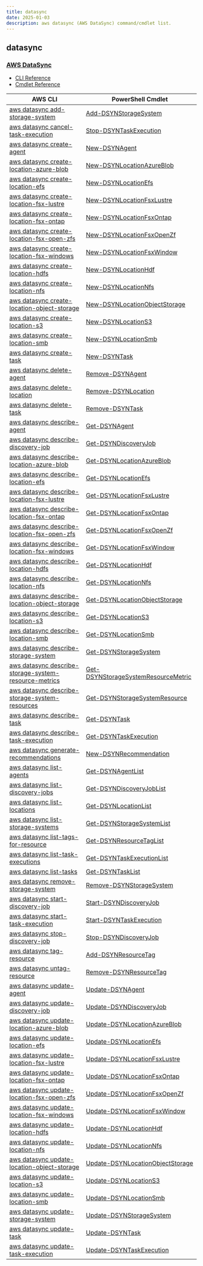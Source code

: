 ```yaml
---
title: datasync
date: 2025-01-03
description: aws datasync (AWS DataSync) command/cmdlet list.
---
```


## datasync

### [AWS DataSync](https://aws.amazon.com/datasync/)

* [CLI Reference](https://awscli.amazonaws.com/v2/documentation/api/latest/reference/datasync/index.html)
* [Cmdlet Reference](https://docs.aws.amazon.com/powershell/latest/reference/items/AWS_DataSync_cmdlets.html)

|AWS CLI|PowerShell Cmdlet|
|----|----|
|[aws datasync add-storage-system](https://awscli.amazonaws.com/v2/documentation/api/latest/reference/datasync/add-storage-system.html)|[Add-DSYNStorageSystem](https://docs.aws.amazon.com/powershell/latest/reference/items/Add-DSYNStorageSystem.html)|
|[aws datasync cancel-task-execution](https://awscli.amazonaws.com/v2/documentation/api/latest/reference/datasync/cancel-task-execution.html)|[Stop-DSYNTaskExecution](https://docs.aws.amazon.com/powershell/latest/reference/items/Stop-DSYNTaskExecution.html)|
|[aws datasync create-agent](https://awscli.amazonaws.com/v2/documentation/api/latest/reference/datasync/create-agent.html)|[New-DSYNAgent](https://docs.aws.amazon.com/powershell/latest/reference/items/New-DSYNAgent.html)|
|[aws datasync create-location-azure-blob](https://awscli.amazonaws.com/v2/documentation/api/latest/reference/datasync/create-location-azure-blob.html)|[New-DSYNLocationAzureBlob](https://docs.aws.amazon.com/powershell/latest/reference/items/New-DSYNLocationAzureBlob.html)|
|[aws datasync create-location-efs](https://awscli.amazonaws.com/v2/documentation/api/latest/reference/datasync/create-location-efs.html)|[New-DSYNLocationEfs](https://docs.aws.amazon.com/powershell/latest/reference/items/New-DSYNLocationEfs.html)|
|[aws datasync create-location-fsx-lustre](https://awscli.amazonaws.com/v2/documentation/api/latest/reference/datasync/create-location-fsx-lustre.html)|[New-DSYNLocationFsxLustre](https://docs.aws.amazon.com/powershell/latest/reference/items/New-DSYNLocationFsxLustre.html)|
|[aws datasync create-location-fsx-ontap](https://awscli.amazonaws.com/v2/documentation/api/latest/reference/datasync/create-location-fsx-ontap.html)|[New-DSYNLocationFsxOntap](https://docs.aws.amazon.com/powershell/latest/reference/items/New-DSYNLocationFsxOntap.html)|
|[aws datasync create-location-fsx-open-zfs](https://awscli.amazonaws.com/v2/documentation/api/latest/reference/datasync/create-location-fsx-open-zfs.html)|[New-DSYNLocationFsxOpenZf](https://docs.aws.amazon.com/powershell/latest/reference/items/New-DSYNLocationFsxOpenZf.html)|
|[aws datasync create-location-fsx-windows](https://awscli.amazonaws.com/v2/documentation/api/latest/reference/datasync/create-location-fsx-windows.html)|[New-DSYNLocationFsxWindow](https://docs.aws.amazon.com/powershell/latest/reference/items/New-DSYNLocationFsxWindow.html)|
|[aws datasync create-location-hdfs](https://awscli.amazonaws.com/v2/documentation/api/latest/reference/datasync/create-location-hdfs.html)|[New-DSYNLocationHdf](https://docs.aws.amazon.com/powershell/latest/reference/items/New-DSYNLocationHdf.html)|
|[aws datasync create-location-nfs](https://awscli.amazonaws.com/v2/documentation/api/latest/reference/datasync/create-location-nfs.html)|[New-DSYNLocationNfs](https://docs.aws.amazon.com/powershell/latest/reference/items/New-DSYNLocationNfs.html)|
|[aws datasync create-location-object-storage](https://awscli.amazonaws.com/v2/documentation/api/latest/reference/datasync/create-location-object-storage.html)|[New-DSYNLocationObjectStorage](https://docs.aws.amazon.com/powershell/latest/reference/items/New-DSYNLocationObjectStorage.html)|
|[aws datasync create-location-s3](https://awscli.amazonaws.com/v2/documentation/api/latest/reference/datasync/create-location-s3.html)|[New-DSYNLocationS3](https://docs.aws.amazon.com/powershell/latest/reference/items/New-DSYNLocationS3.html)|
|[aws datasync create-location-smb](https://awscli.amazonaws.com/v2/documentation/api/latest/reference/datasync/create-location-smb.html)|[New-DSYNLocationSmb](https://docs.aws.amazon.com/powershell/latest/reference/items/New-DSYNLocationSmb.html)|
|[aws datasync create-task](https://awscli.amazonaws.com/v2/documentation/api/latest/reference/datasync/create-task.html)|[New-DSYNTask](https://docs.aws.amazon.com/powershell/latest/reference/items/New-DSYNTask.html)|
|[aws datasync delete-agent](https://awscli.amazonaws.com/v2/documentation/api/latest/reference/datasync/delete-agent.html)|[Remove-DSYNAgent](https://docs.aws.amazon.com/powershell/latest/reference/items/Remove-DSYNAgent.html)|
|[aws datasync delete-location](https://awscli.amazonaws.com/v2/documentation/api/latest/reference/datasync/delete-location.html)|[Remove-DSYNLocation](https://docs.aws.amazon.com/powershell/latest/reference/items/Remove-DSYNLocation.html)|
|[aws datasync delete-task](https://awscli.amazonaws.com/v2/documentation/api/latest/reference/datasync/delete-task.html)|[Remove-DSYNTask](https://docs.aws.amazon.com/powershell/latest/reference/items/Remove-DSYNTask.html)|
|[aws datasync describe-agent](https://awscli.amazonaws.com/v2/documentation/api/latest/reference/datasync/describe-agent.html)|[Get-DSYNAgent](https://docs.aws.amazon.com/powershell/latest/reference/items/Get-DSYNAgent.html)|
|[aws datasync describe-discovery-job](https://awscli.amazonaws.com/v2/documentation/api/latest/reference/datasync/describe-discovery-job.html)|[Get-DSYNDiscoveryJob](https://docs.aws.amazon.com/powershell/latest/reference/items/Get-DSYNDiscoveryJob.html)|
|[aws datasync describe-location-azure-blob](https://awscli.amazonaws.com/v2/documentation/api/latest/reference/datasync/describe-location-azure-blob.html)|[Get-DSYNLocationAzureBlob](https://docs.aws.amazon.com/powershell/latest/reference/items/Get-DSYNLocationAzureBlob.html)|
|[aws datasync describe-location-efs](https://awscli.amazonaws.com/v2/documentation/api/latest/reference/datasync/describe-location-efs.html)|[Get-DSYNLocationEfs](https://docs.aws.amazon.com/powershell/latest/reference/items/Get-DSYNLocationEfs.html)|
|[aws datasync describe-location-fsx-lustre](https://awscli.amazonaws.com/v2/documentation/api/latest/reference/datasync/describe-location-fsx-lustre.html)|[Get-DSYNLocationFsxLustre](https://docs.aws.amazon.com/powershell/latest/reference/items/Get-DSYNLocationFsxLustre.html)|
|[aws datasync describe-location-fsx-ontap](https://awscli.amazonaws.com/v2/documentation/api/latest/reference/datasync/describe-location-fsx-ontap.html)|[Get-DSYNLocationFsxOntap](https://docs.aws.amazon.com/powershell/latest/reference/items/Get-DSYNLocationFsxOntap.html)|
|[aws datasync describe-location-fsx-open-zfs](https://awscli.amazonaws.com/v2/documentation/api/latest/reference/datasync/describe-location-fsx-open-zfs.html)|[Get-DSYNLocationFsxOpenZf](https://docs.aws.amazon.com/powershell/latest/reference/items/Get-DSYNLocationFsxOpenZf.html)|
|[aws datasync describe-location-fsx-windows](https://awscli.amazonaws.com/v2/documentation/api/latest/reference/datasync/describe-location-fsx-windows.html)|[Get-DSYNLocationFsxWindow](https://docs.aws.amazon.com/powershell/latest/reference/items/Get-DSYNLocationFsxWindow.html)|
|[aws datasync describe-location-hdfs](https://awscli.amazonaws.com/v2/documentation/api/latest/reference/datasync/describe-location-hdfs.html)|[Get-DSYNLocationHdf](https://docs.aws.amazon.com/powershell/latest/reference/items/Get-DSYNLocationHdf.html)|
|[aws datasync describe-location-nfs](https://awscli.amazonaws.com/v2/documentation/api/latest/reference/datasync/describe-location-nfs.html)|[Get-DSYNLocationNfs](https://docs.aws.amazon.com/powershell/latest/reference/items/Get-DSYNLocationNfs.html)|
|[aws datasync describe-location-object-storage](https://awscli.amazonaws.com/v2/documentation/api/latest/reference/datasync/describe-location-object-storage.html)|[Get-DSYNLocationObjectStorage](https://docs.aws.amazon.com/powershell/latest/reference/items/Get-DSYNLocationObjectStorage.html)|
|[aws datasync describe-location-s3](https://awscli.amazonaws.com/v2/documentation/api/latest/reference/datasync/describe-location-s3.html)|[Get-DSYNLocationS3](https://docs.aws.amazon.com/powershell/latest/reference/items/Get-DSYNLocationS3.html)|
|[aws datasync describe-location-smb](https://awscli.amazonaws.com/v2/documentation/api/latest/reference/datasync/describe-location-smb.html)|[Get-DSYNLocationSmb](https://docs.aws.amazon.com/powershell/latest/reference/items/Get-DSYNLocationSmb.html)|
|[aws datasync describe-storage-system](https://awscli.amazonaws.com/v2/documentation/api/latest/reference/datasync/describe-storage-system.html)|[Get-DSYNStorageSystem](https://docs.aws.amazon.com/powershell/latest/reference/items/Get-DSYNStorageSystem.html)|
|[aws datasync describe-storage-system-resource-metrics](https://awscli.amazonaws.com/v2/documentation/api/latest/reference/datasync/describe-storage-system-resource-metrics.html)|[Get-DSYNStorageSystemResourceMetric](https://docs.aws.amazon.com/powershell/latest/reference/items/Get-DSYNStorageSystemResourceMetric.html)|
|[aws datasync describe-storage-system-resources](https://awscli.amazonaws.com/v2/documentation/api/latest/reference/datasync/describe-storage-system-resources.html)|[Get-DSYNStorageSystemResource](https://docs.aws.amazon.com/powershell/latest/reference/items/Get-DSYNStorageSystemResource.html)|
|[aws datasync describe-task](https://awscli.amazonaws.com/v2/documentation/api/latest/reference/datasync/describe-task.html)|[Get-DSYNTask](https://docs.aws.amazon.com/powershell/latest/reference/items/Get-DSYNTask.html)|
|[aws datasync describe-task-execution](https://awscli.amazonaws.com/v2/documentation/api/latest/reference/datasync/describe-task-execution.html)|[Get-DSYNTaskExecution](https://docs.aws.amazon.com/powershell/latest/reference/items/Get-DSYNTaskExecution.html)|
|[aws datasync generate-recommendations](https://awscli.amazonaws.com/v2/documentation/api/latest/reference/datasync/generate-recommendations.html)|[New-DSYNRecommendation](https://docs.aws.amazon.com/powershell/latest/reference/items/New-DSYNRecommendation.html)|
|[aws datasync list-agents](https://awscli.amazonaws.com/v2/documentation/api/latest/reference/datasync/list-agents.html)|[Get-DSYNAgentList](https://docs.aws.amazon.com/powershell/latest/reference/items/Get-DSYNAgentList.html)|
|[aws datasync list-discovery-jobs](https://awscli.amazonaws.com/v2/documentation/api/latest/reference/datasync/list-discovery-jobs.html)|[Get-DSYNDiscoveryJobList](https://docs.aws.amazon.com/powershell/latest/reference/items/Get-DSYNDiscoveryJobList.html)|
|[aws datasync list-locations](https://awscli.amazonaws.com/v2/documentation/api/latest/reference/datasync/list-locations.html)|[Get-DSYNLocationList](https://docs.aws.amazon.com/powershell/latest/reference/items/Get-DSYNLocationList.html)|
|[aws datasync list-storage-systems](https://awscli.amazonaws.com/v2/documentation/api/latest/reference/datasync/list-storage-systems.html)|[Get-DSYNStorageSystemList](https://docs.aws.amazon.com/powershell/latest/reference/items/Get-DSYNStorageSystemList.html)|
|[aws datasync list-tags-for-resource](https://awscli.amazonaws.com/v2/documentation/api/latest/reference/datasync/list-tags-for-resource.html)|[Get-DSYNResourceTagList](https://docs.aws.amazon.com/powershell/latest/reference/items/Get-DSYNResourceTagList.html)|
|[aws datasync list-task-executions](https://awscli.amazonaws.com/v2/documentation/api/latest/reference/datasync/list-task-executions.html)|[Get-DSYNTaskExecutionList](https://docs.aws.amazon.com/powershell/latest/reference/items/Get-DSYNTaskExecutionList.html)|
|[aws datasync list-tasks](https://awscli.amazonaws.com/v2/documentation/api/latest/reference/datasync/list-tasks.html)|[Get-DSYNTaskList](https://docs.aws.amazon.com/powershell/latest/reference/items/Get-DSYNTaskList.html)|
|[aws datasync remove-storage-system](https://awscli.amazonaws.com/v2/documentation/api/latest/reference/datasync/remove-storage-system.html)|[Remove-DSYNStorageSystem](https://docs.aws.amazon.com/powershell/latest/reference/items/Remove-DSYNStorageSystem.html)|
|[aws datasync start-discovery-job](https://awscli.amazonaws.com/v2/documentation/api/latest/reference/datasync/start-discovery-job.html)|[Start-DSYNDiscoveryJob](https://docs.aws.amazon.com/powershell/latest/reference/items/Start-DSYNDiscoveryJob.html)|
|[aws datasync start-task-execution](https://awscli.amazonaws.com/v2/documentation/api/latest/reference/datasync/start-task-execution.html)|[Start-DSYNTaskExecution](https://docs.aws.amazon.com/powershell/latest/reference/items/Start-DSYNTaskExecution.html)|
|[aws datasync stop-discovery-job](https://awscli.amazonaws.com/v2/documentation/api/latest/reference/datasync/stop-discovery-job.html)|[Stop-DSYNDiscoveryJob](https://docs.aws.amazon.com/powershell/latest/reference/items/Stop-DSYNDiscoveryJob.html)|
|[aws datasync tag-resource](https://awscli.amazonaws.com/v2/documentation/api/latest/reference/datasync/tag-resource.html)|[Add-DSYNResourceTag](https://docs.aws.amazon.com/powershell/latest/reference/items/Add-DSYNResourceTag.html)|
|[aws datasync untag-resource](https://awscli.amazonaws.com/v2/documentation/api/latest/reference/datasync/untag-resource.html)|[Remove-DSYNResourceTag](https://docs.aws.amazon.com/powershell/latest/reference/items/Remove-DSYNResourceTag.html)|
|[aws datasync update-agent](https://awscli.amazonaws.com/v2/documentation/api/latest/reference/datasync/update-agent.html)|[Update-DSYNAgent](https://docs.aws.amazon.com/powershell/latest/reference/items/Update-DSYNAgent.html)|
|[aws datasync update-discovery-job](https://awscli.amazonaws.com/v2/documentation/api/latest/reference/datasync/update-discovery-job.html)|[Update-DSYNDiscoveryJob](https://docs.aws.amazon.com/powershell/latest/reference/items/Update-DSYNDiscoveryJob.html)|
|[aws datasync update-location-azure-blob](https://awscli.amazonaws.com/v2/documentation/api/latest/reference/datasync/update-location-azure-blob.html)|[Update-DSYNLocationAzureBlob](https://docs.aws.amazon.com/powershell/latest/reference/items/Update-DSYNLocationAzureBlob.html)|
|[aws datasync update-location-efs](https://awscli.amazonaws.com/v2/documentation/api/latest/reference/datasync/update-location-efs.html)|[Update-DSYNLocationEfs](https://docs.aws.amazon.com/powershell/latest/reference/items/Update-DSYNLocationEfs.html)|
|[aws datasync update-location-fsx-lustre](https://awscli.amazonaws.com/v2/documentation/api/latest/reference/datasync/update-location-fsx-lustre.html)|[Update-DSYNLocationFsxLustre](https://docs.aws.amazon.com/powershell/latest/reference/items/Update-DSYNLocationFsxLustre.html)|
|[aws datasync update-location-fsx-ontap](https://awscli.amazonaws.com/v2/documentation/api/latest/reference/datasync/update-location-fsx-ontap.html)|[Update-DSYNLocationFsxOntap](https://docs.aws.amazon.com/powershell/latest/reference/items/Update-DSYNLocationFsxOntap.html)|
|[aws datasync update-location-fsx-open-zfs](https://awscli.amazonaws.com/v2/documentation/api/latest/reference/datasync/update-location-fsx-open-zfs.html)|[Update-DSYNLocationFsxOpenZf](https://docs.aws.amazon.com/powershell/latest/reference/items/Update-DSYNLocationFsxOpenZf.html)|
|[aws datasync update-location-fsx-windows](https://awscli.amazonaws.com/v2/documentation/api/latest/reference/datasync/update-location-fsx-windows.html)|[Update-DSYNLocationFsxWindow](https://docs.aws.amazon.com/powershell/latest/reference/items/Update-DSYNLocationFsxWindow.html)|
|[aws datasync update-location-hdfs](https://awscli.amazonaws.com/v2/documentation/api/latest/reference/datasync/update-location-hdfs.html)|[Update-DSYNLocationHdf](https://docs.aws.amazon.com/powershell/latest/reference/items/Update-DSYNLocationHdf.html)|
|[aws datasync update-location-nfs](https://awscli.amazonaws.com/v2/documentation/api/latest/reference/datasync/update-location-nfs.html)|[Update-DSYNLocationNfs](https://docs.aws.amazon.com/powershell/latest/reference/items/Update-DSYNLocationNfs.html)|
|[aws datasync update-location-object-storage](https://awscli.amazonaws.com/v2/documentation/api/latest/reference/datasync/update-location-object-storage.html)|[Update-DSYNLocationObjectStorage](https://docs.aws.amazon.com/powershell/latest/reference/items/Update-DSYNLocationObjectStorage.html)|
|[aws datasync update-location-s3](https://awscli.amazonaws.com/v2/documentation/api/latest/reference/datasync/update-location-s3.html)|[Update-DSYNLocationS3](https://docs.aws.amazon.com/powershell/latest/reference/items/Update-DSYNLocationS3.html)|
|[aws datasync update-location-smb](https://awscli.amazonaws.com/v2/documentation/api/latest/reference/datasync/update-location-smb.html)|[Update-DSYNLocationSmb](https://docs.aws.amazon.com/powershell/latest/reference/items/Update-DSYNLocationSmb.html)|
|[aws datasync update-storage-system](https://awscli.amazonaws.com/v2/documentation/api/latest/reference/datasync/update-storage-system.html)|[Update-DSYNStorageSystem](https://docs.aws.amazon.com/powershell/latest/reference/items/Update-DSYNStorageSystem.html)|
|[aws datasync update-task](https://awscli.amazonaws.com/v2/documentation/api/latest/reference/datasync/update-task.html)|[Update-DSYNTask](https://docs.aws.amazon.com/powershell/latest/reference/items/Update-DSYNTask.html)|
|[aws datasync update-task-execution](https://awscli.amazonaws.com/v2/documentation/api/latest/reference/datasync/update-task-execution.html)|[Update-DSYNTaskExecution](https://docs.aws.amazon.com/powershell/latest/reference/items/Update-DSYNTaskExecution.html)|

